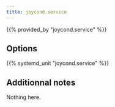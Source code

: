 ```yaml
---
title: joycond.service
---
```


{{% provided_by "joycond.service" %}}

## Options

{{% systemd_unit "joycond.service" %}}

## Additionnal notes

Nothing here.
